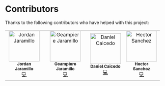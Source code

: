 # Contributors

Thanks to the following contributors who have helped with this project:

<table>
  <tr>
    <td align="center"><a href="https://github.com/jnadroj"><img src="https://github.com/jnadroj.png" width="100px;" alt="Jordan Jaramillo"/><br /><sub><b>Jordan Jaramillo</b></sub></a><br />
    <a href="https://github.com/aprehende/aprehende-cli-tool/commits?author=jnadroj" title="Code">💻</a></td>
    <td align="center"><a href="https://github.com/geamdev"><img src="https://github.com/geamdev.png" width="100px;" alt="Geampiere Jaramillo"/><br /><sub><b>Geampiere Jaramillo</b></sub></a><br />
    <a href="https://github.com/aprehende/aprehende-cli-tool/commits?author=geamdev" title="Code">💻</a></td>
    <td align="center"><a href="https://github.com/dcaicedoe"><img src="https://github.com/dcaicedoe.png" width="100px;" alt="Daniel Caicedo"/><br /><sub><b>Daniel Caicedo</b></sub></a><br />
    <a href="https://github.com/aprehende/aprehende-cli-tool/commits?author=dcaicedoe" title="Code">💻</a></td>
    <td align="center"><a href="https://github.com/TitoWin94"><img src="https://github.com/TitoWin94.png" width="100px;" alt="Hector Sanchez"/><br /><sub><b>Hector Sanchez</b></sub></a><br />
    <a href="https://github.com/aprehende/aprehende-cli-tool/commits?author=TitoWin94" title="Code">💻</a>
    </td>
  </tr>
</table>
